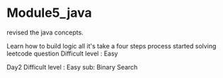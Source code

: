 # Module5_java
revised the java concepts.

Learn how to build logic
all it's take a four steps process
started solving leetcode question 
Difficult level : Easy

Day2
Difficult level : Easy 
sub: Binary Search

